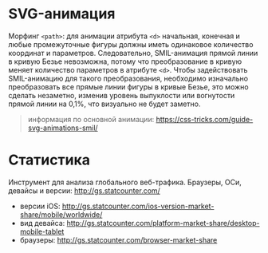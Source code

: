 # SVG-анимация
Морфинг `<path>`: для анимации атрибута `<d>` начальная, конечная и любые промежуточные фигуры должны иметь одинаковое количество координат и параметров. Следовательно, SMIL-анимация прямой линии в кривую Безье невозможна, потому что преобразование в кривую меняет количество параметров в атрибуте `<d>`. Чтобы задействовать SMIL-анимацию для такого преобразования, необходимо изначально преобразовать все прямые линии фигуры в кривые Безье, это можно сделать незаметно, изменив уровень выпуклости или вогнутости прямой линии на 0,1%, что визуально не будет заметно.

> информация по основной анимации: https://css-tricks.com/guide-svg-animations-smil/

# Статистика
Инструмент для анализа глобального веб-трафика. Браузеры, ОСи, девайсы и версии: http://gs.statcounter.com/
* версии iOS: http://gs.statcounter.com/ios-version-market-share/mobile/worldwide/
* вид девайса: http://gs.statcounter.com/platform-market-share/desktop-mobile-tablet
* браузеры: http://gs.statcounter.com/browser-market-share
